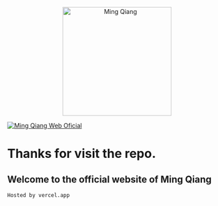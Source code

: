 <p align="center">
  <a href="https://mingqiangersweb.vercel.app">
    <img alt="Ming Qiang" src="https://i.imgur.com/H5Dlaun.jpeg" width="250" />
  </a>
</p>

[![Ming Qiang Web Oficial](https://cdn.discordapp.com/attachments/929953293789192243/1236736461106188310/sitio_web.svg?ex=66391815&is=6637c695&hm=b700488be0764212ed899875ab9f49001152f78f2317e27fa97e33c1885307e3&)](https://mingqiangersweb.vercel.app)

# Thanks for visit the repo.

## **Welcome to the official website of Ming Qiang**

```bash
Hosted by vercel.app
```
